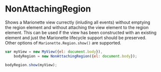 NonAttachingRegion
==================

Shows a Marionette view currectly (inluding all events) without emptying
the region element and without attaching the view element to the region
element.  This can be used if the view has been constructed with an existing
element and just the Marionette lifecycle support should be preserved.
Other options of `Marionette.Region.show()` are supported.

```javascript
var myView = new MyView({el: document.body}),
    bodyRegion = new NonAttachingRegion({el: document.body});

bodyRegion.show(myView);
```
